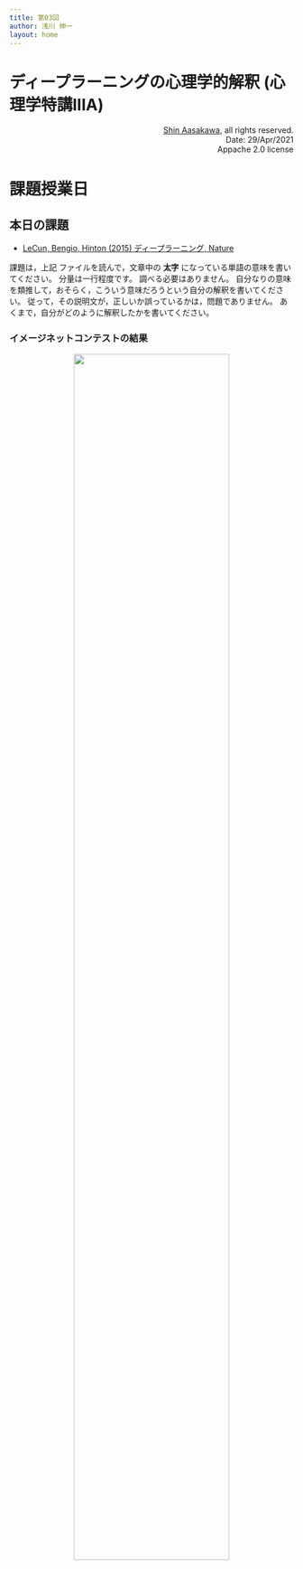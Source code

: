 ```yaml
---
title: 第03回
author: 浅川 伸一
layout: home
---
```

# ディープラーニングの心理学的解釈 (心理学特講IIIA)

<div align='right'>
<a href='mailto:educ0233@komazawa-u.ac.jp'>Shin Aasakawa</a>, all rights reserved.<br>
Date: 29/Apr/2021<br/>
Appache 2.0 license<br/>
</div>

# 課題授業日

## 本日の課題

- [LeCun, Bengio, Hinton (2015) ディープラーニング, Nature](2015LeCun_Nature_ja.pdf)

課題は，上記 ファイルを読んで，文章中の **太字** になっている単語の意味を書いてください。
分量は一行程度です。
調べる必要はありません。
自分なりの意味を類推して，おそらく，こういう意味だろうという自分の解釈を書いてください。
従って，その説明文が，正しいか誤っているかは，問題でありません。
あくまで，自分がどのように解釈したかを書いてください。

<!-- * [本日の課題](https://colab.research.google.com/github/komazawa-deep-learning/komazawa-deep-learning.github.io/blob/master/notebooks/2021_0430homework.ipynb){:target="_blank"} -->



### イメージネットコンテストの結果

<center>
<img src='https://komazawa-deep-learning.github.io/assets/imagenet_result2017.png' style='width:74%'>
</center>
